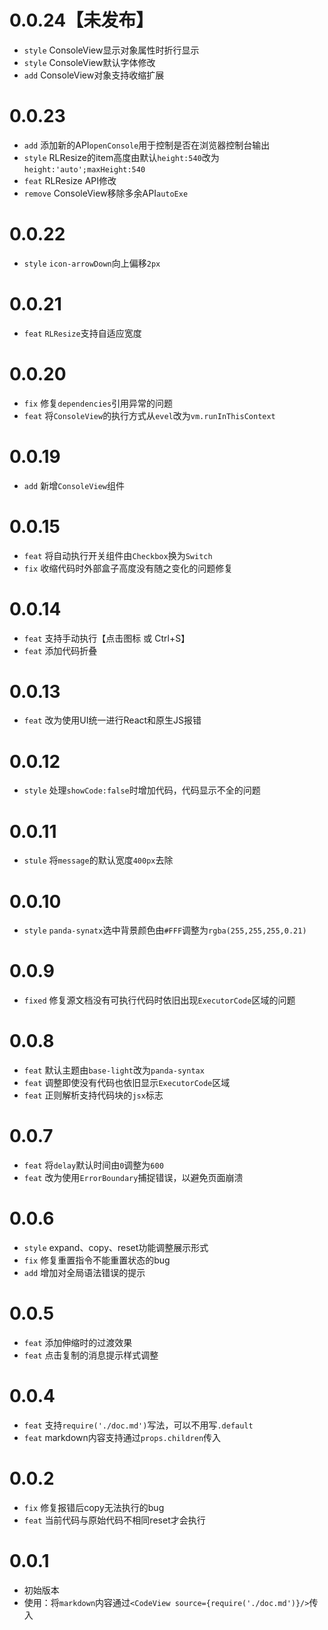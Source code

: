 # 0.0.24【未发布】
- `style` ConsoleView显示对象属性时折行显示
- `style` ConsoleView默认字体修改
- `add` ConsoleView对象支持收缩扩展

# 0.0.23
- `add` 添加新的API`openConsole`用于控制是否在浏览器控制台输出
- `style` RLResize的item高度由默认`height:540`改为`height:'auto';maxHeight:540`
- `feat` RLResize API修改
- `remove` ConsoleView移除多余API`autoExe`

# 0.0.22
- `style` `icon-arrowDown`向上偏移`2px`

# 0.0.21
- `feat` `RLResize`支持自适应宽度

# 0.0.20
- `fix` 修复`dependencies`引用异常的问题
- `feat` 将`ConsoleView`的执行方式从`evel`改为`vm.runInThisContext`

# 0.0.19
- `add` 新增`ConsoleView`组件

# 0.0.15
- `feat` 将自动执行开关组件由`Checkbox`换为`Switch`
- `fix` 收缩代码时外部盒子高度没有随之变化的问题修复

# 0.0.14
- `feat` 支持手动执行【点击图标 或 Ctrl+S】
- `feat` 添加代码折叠

# 0.0.13
- `feat` 改为使用UI统一进行React和原生JS报错

# 0.0.12
- `style` 处理`showCode:false`时增加代码，代码显示不全的问题

# 0.0.11
- `stule` 将`message`的默认宽度`400px`去除

# 0.0.10
- `style` `panda-synatx`选中背景颜色由`#FFF`调整为`rgba(255,255,255,0.21)`

# 0.0.9
- `fixed` 修复源文档没有可执行代码时依旧出现`ExecutorCode`区域的问题

# 0.0.8
- `feat` 默认主题由`base-light`改为`panda-syntax`
- `feat` 调整即使没有代码也依旧显示`ExecutorCode`区域
- `feat` 正则解析支持代码块的`jsx`标志

# 0.0.7
- `feat` 将`delay`默认时间由`0`调整为`600`
- `feat` 改为使用`ErrorBoundary`捕捉错误，以避免页面崩溃

# 0.0.6
- `style` expand、copy、reset功能调整展示形式
- `fix` 修复重置指令不能重置状态的bug
- `add` 增加对全局语法错误的提示

# 0.0.5
- `feat` 添加伸缩时的过渡效果
- `feat` 点击复制的消息提示样式调整

# 0.0.4
- `feat` 支持`require('./doc.md')`写法，可以不用写`.default`
- `feat` markdown内容支持通过`props.children`传入
    
# 0.0.2
- `fix` 修复报错后copy无法执行的bug
- `feat` 当前代码与原始代码不相同reset才会执行

# 0.0.1
- 初始版本 
- 使用：将`markdown`内容通过`<CodeView source={require('./doc.md')}/>`传入
